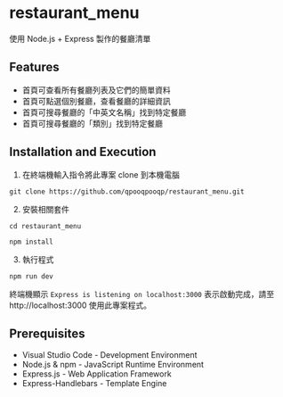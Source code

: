 # restaurant_menu
使用 Node.js + Express 製作的餐廳清單

## Features
*  首頁可查看所有餐廳列表及它們的簡單資料
*  首頁可點選個別餐廳，查看餐廳的詳細資訊
*  首頁可搜尋餐廳的「中英文名稱」找到特定餐廳
*  首頁可搜尋餐廳的「類別」找到特定餐廳


## Installation and Execution
1. 在終端機輸入指令將此專案 clone 到本機電腦
```
git clone https://github.com/qpooqpooqp/restaurant_menu.git
```
2. 安裝相關套件
```
cd restaurant_menu
```
```
npm install
```
3. 執行程式
```
npm run dev
```
終端機顯示 `Express is listening on localhost:3000` 表示啟動完成，請至 http://localhost:3000 使用此專案程式。


## Prerequisites
*  Visual Studio Code - Development Environment
*  Node.js & npm - JavaScript Runtime Environment
*  Express.js - Web Application Framework
*  Express-Handlebars - Template Engine